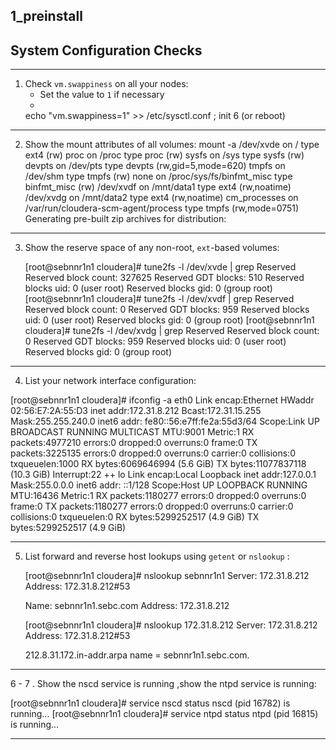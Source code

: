 ## 1_preinstall
## System Configuration Checks

---
1. Check `vm.swappiness` on all your nodes:
    * Set the value to `1` if necessary 
    * 
	echo "vm.swappiness=1" >> /etc/sysctl.conf ; init 6 (or reboot)
---

2. Show the mount attributes of all volumes:
	 mount -a 
	 /dev/xvde on / type ext4 (rw)
     proc on /proc type proc (rw)
     sysfs on /sys type sysfs (rw)
     devpts on /dev/pts type devpts (rw,gid=5,mode=620)
     tmpfs on /dev/shm type tmpfs (rw)
     none on /proc/sys/fs/binfmt_misc type binfmt_misc (rw)
     /dev/xvdf on /mnt/data1 type ext4 (rw,noatime)
     /dev/xvdg on /mnt/data2 type ext4 (rw,noatime)
     cm_processes on /var/run/cloudera-scm-agent/process type tmpfs (rw,mode=0751)
Generating pre-built zip archives for distribution:

---

3. Show the reserve space of any non-root, `ext`-based volumes:

	 [root@sebnnr1n1 cloudera]# tune2fs -l /dev/xvde | grep Reserved
	  Reserved block count:     327625
	  Reserved GDT blocks:      510
	  Reserved blocks uid:      0 (user root)
	  Reserved blocks gid:      0 (group root)
	  [root@sebnnr1n1 cloudera]# tune2fs -l /dev/xvdf | grep Reserved
	  Reserved block count:     0
	  Reserved GDT blocks:      959
	  Reserved blocks uid:      0 (user root)
	  Reserved blocks gid:      0 (group root)
	  [root@sebnnr1n1 cloudera]# tune2fs -l /dev/xvdg | grep Reserved
	  Reserved block count:     0
	  Reserved GDT blocks:      959
	  Reserved blocks uid:      0 (user root)
	  Reserved blocks gid:      0 (group root)

---

4. List your network interface configuration:

[root@sebnnr1n1 cloudera]# ifconfig -a
eth0      Link encap:Ethernet  HWaddr 02:56:E7:2A:55:D3
          inet addr:172.31.8.212  Bcast:172.31.15.255  Mask:255.255.240.0
          inet6 addr: fe80::56:e7ff:fe2a:55d3/64 Scope:Link
          UP BROADCAST RUNNING MULTICAST  MTU:9001  Metric:1
          RX packets:4977210 errors:0 dropped:0 overruns:0 frame:0
          TX packets:3225135 errors:0 dropped:0 overruns:0 carrier:0
          collisions:0 txqueuelen:1000
          RX bytes:6069646994 (5.6 GiB)  TX bytes:11077837118 (10.3 GiB)
          Interrupt:22
++
lo        Link encap:Local Loopback
          inet addr:127.0.0.1  Mask:255.0.0.0
          inet6 addr: ::1/128 Scope:Host
          UP LOOPBACK RUNNING  MTU:16436  Metric:1
          RX packets:1180277 errors:0 dropped:0 overruns:0 frame:0
          TX packets:1180277 errors:0 dropped:0 overruns:0 carrier:0
          collisions:0 txqueuelen:0
          RX bytes:5299252517 (4.9 GiB)  TX bytes:5299252517 (4.9 GiB)


----
5. List forward and reverse host lookups using `getent` or `nslookup` :
	
	[root@sebnnr1n1 cloudera]# nslookup sebnnr1n1
	Server:         172.31.8.212
	Address:        172.31.8.212#53
	
	Name:   sebnnr1n1.sebc.com
	Address: 172.31.8.212
	
	[root@sebnnr1n1 cloudera]# nslookup 172.31.8.212
	Server:         172.31.8.212
	Address:        172.31.8.212#53
	
	212.8.31.172.in-addr.arpa       name = sebnnr1n1.sebc.com.
	
----

6 - 7 . Show the nscd service is running ,show the ntpd service is running:

[root@sebnnr1n1 cloudera]# service nscd status
nscd (pid 16782) is running...
[root@sebnnr1n1 cloudera]# service ntpd status
ntpd (pid  16815) is running...


----